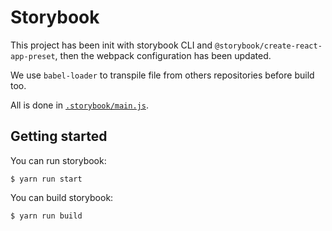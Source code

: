 # Storybook

This project has been init with storybook CLI and `@storybook/create-react-app-preset`,
then the webpack configuration has been updated.

We use `babel-loader` to transpile file from others repositories before build too.

All is done in [`.storybook/main.js`](.storybook/main.js#19).

## Getting started

You can run storybook:

```
$ yarn run start
```

You can build storybook:

```
$ yarn run build
```